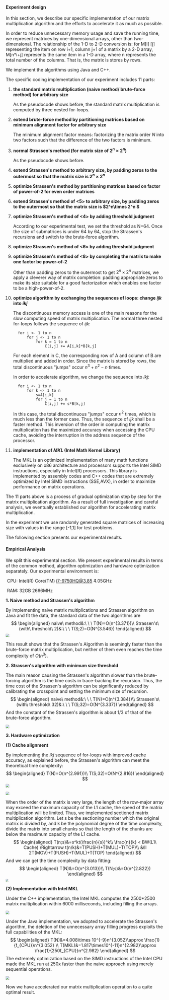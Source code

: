 #### Experiment design

In this section, we describe our specific implementation of our matrix multiplication algorithm and the efforts to accelerate it as much as possible. 

In order to reduce unnecessary memory usage and save the running time, we represent matrices by one-dimensional arrays, other than two-dimensional. The relationship of the 1-D to 2-D conversion is: for M[i] [j] representing the item on row i+1, column j+1 of a matrix by a 2-D array, M[n*i+j] represents the same item in a 1-D array, where n represents the total number of the columns. That is, the matrix is stores by rows.

We implement the algorithms using Java and C++.

The specific coding implementation of our experiment includes 11 parts:

1. **the standard matrix multiplication (naive method/ brute-force method) for arbitrary size**

   As the pseudocode shows before, the standard matrix multiplication is computed by three nested for-loops. 

2. **extend brute-force method by partitioning matrices based on minimum alignment factor for arbitrary size**

   The minimum alignment factor means: factorizing the matrix order $N$ into two factors such that the difference of the two factors is minimum.

3. **normal Strassen's method (for matrix size of $2^n \times 2^n$)**

   As the pseudocode shows before.

4. **extend Strassen's method to arbitrary size, by padding zeros to the outermost so that the matrix size is $2^n\times 2^n$**

5. **optimize Strassen's method by partitioning matrices based on factor of power-of-2 for even order matrices**

6. **extend Strassen's method of <5> to arbitrary size, by padding zeros to the outermost so that the matrix size is $2^n\times 2^n $**

7. **optimize Strassen's method of <4> by adding threshold judgment**

   According to our experimental test, we set the threshold as N=64. Once the size of submatrices is under 64 by 64,  stop the Strassen's recursions and switch to the brute-force algorithm. 

8. **optimize Strassen's method of <6> by adding threshold judgment**

9. **optimize Strassen's method of <8> by completing the matrix to make one factor be power-of-2**

   Other than padding zeros to the outermost to get $2^n\times2^n$ matrices, we apply a cleverer way of matrix completion: padding appropriate zeros to make its size suitable for a good factorization which enables one factor to be a high-power-of-2.

10. **optimize algorithm by exchanging the sequences of loops: change $ijk$ into $ikj$**

    The discontinuous memory access is one of the main reasons for the slow computing speed of matrix multiplication. The normal three nested for-loops follows the sequence of $ijk$: 

    ```pseudocode
      for i <- 1 to n  
          for j <- 1 to n  
              for k = 1 to n  
                  C[i,j] += A[i,k]*B[k,j]
    ```

    For each element in C, the corresponding row of A and column of B are multiplied and added in order. Since the matrix is stored by rows, the total discontinuous "jumps"  occur $n^3+n^2-n$ times.  

    In order to accelerate algorithm, we change the sequence into $ikj$: 

    ```pseudocode
      for i <- 1 to n  
          for k <- 1 to n  
              s=A[i,k]
              for j = 1 to n  
                  C[i,j] += s*B[k,j] 
    ```

    In this case, the  total discontinuous "jumps"  occur $n^2$ times, which is much less than the former case. Thus, the sequence of $ijk$ shall be a faster method. This inversion of the order in computing the matrix multiplication has the maximized accuracy when accessing the CPU cache, avoiding the interruption in the address sequence of the processor.

11. **implementation of $MKL$ (Intel Math Kernel Library)**

    The MKL is an optimized implementation of many math functions exclusively on x86 architecture and processors supports the Intel SIMD instructions, especially in Intel(R) processors. This library is implemented by assembly codes and C++ codes that are extremely optimized by Intel SIMD instructions (SSE,AVX), in order to maximize performance on matrix operations.

The 11 parts above is a process of gradual optimization step by step for the matrix multiplication algorithm. As a result of full investigation and careful analysis, we eventually established our algorithm for accelerating matrix multiplication.

In the experiment we use randomly generated square matrices of increasing size with values in the range [-1,1] for test problems.

The following section presents our experimental results.



#### Empirical Analysis

We split this experimental section. We present experimental results in terms of the common method, algorithm optimization and hardware optimization separately. Our experimental environment is: 

​	CPU: Intel(R) Core(TM) i7-9750HQ@3.85 ̃4.05GHz 

​	RAM: 32GB 2666MHz



**1. Naive method and Strassen's algorithm**

By implementing naive matrix multiplications and Strassen algorithm on Java and fit the data, the standard data of the two algorithms are
$$
\begin{aligned}
naive\ method&:\ \ \ T(N)=O(n^{3.371})\\
Strassen's\ (with\ threshold\ 2)&:\ \ \ T(S;2)=O(N^{3.546})
\end{aligned}
$$
<img src="C:\Users\HapoPatrick\Desktop\dsaa fig\th=2.png" style="zoom: 67%;" />

This result shows that the Strassen's Algorithm is seemingly faster than the brute-force matrix multiplication, but neither of them even reaches the time complexity of $O(n^3)$.

**2. Strassen's algorithm with minimum size threshold**

The main reason causing the Strassen's algorithm slower than the brute-forcing algorithm is the time costs in trace-backing the recursion. Thus, the time cost of the Strassen's algorithm can be significantly reduced by calibrating the crosspoint and setting the minimum size of recursion.
$$
\begin{aligned}
naive\ method&:\ \ \ T(N)=O(n^{3.384})\\
Strassen's\ (with\ threshold\ 32)&:\ \ \ T(S;32)=O(N^{3.337})
\end{aligned}
$$
And the constant of the Strassen's algorithm is about 1/3 of that of the brute-force algorithm.

<img src="C:\Users\HapoPatrick\Desktop\dsaa fig\th=64.png" style="zoom: 67%;" />

**3. Hardware optimization**

**(1) Cache alignment**

By implementing the $ikj$ sequence of for-loops with improved cache accuracy, as explained before, the Strassen's algorithm can meet the theoretical time complexity: 
$$
\begin{aligned}
T(N)=O(n^{2.991})\\
T(S;32)=O(N^{2.816})
\end{aligned}
$$
<img src="C:\Users\HapoPatrick\Desktop\dsaa fig\th=32_ijk.png" style="zoom: 67%;" />

<img src="C:\Users\HapoPatrick\Desktop\dsaa fig\th=64_ijk.png" style="zoom: 67%;" />

When the order of the matrix is very large, the length of the row-major array may exceed the maximum capacity of the L1 cache, the speed of the matrix multiplication will be limited. Thus, we implemented sectioned matrix multiplication algorithm.  Let s be the sectioning number which the original matrix is divided by, and k be the polynomial degree of the time complexity, divide the matrix into small chunks so that the length of the chunks are below the maximum capacity of the L1 cache. 
$$
\begin{aligned}
T(n;s)&=s^kt(\frac{n}{s})^k\\
\frac{n}{k} <  BW(L1\ Cache) \Rightarrow t(n/k)&=T(PUSH)+T(MUL)+T(TOP)\\
&\ll 2T(MOV)+T(PUSH)+T(MUL)+T(TOP)
\end{aligned}
$$
And we can get the time complexity by data fitting:
$$
\begin{aligned}
T(N)&=O(n^{3.013})\\
T(N;s)&=O(n^{2.822})
\end{aligned}
$$
<img src="C:\Users\HapoPatrick\Desktop\dsaa fig\sectioned.png" style="zoom: 50%;" />

**(2) Implementation with Intel MKL**

Under the C++ implementation, the Intel MKL computes the 2500*2500 matrix multiplication within 6000 milliseconds, including filling the arrays.

<img src="C:\Users\HapoPatrick\Desktop\dsaa fig\mkl_test.png" style="zoom: 67%;" />

Under the Java implementation, we adopted to accelerate the Strassen's algorithm, the deletion of the unnecessary array filling progress exploits the full capabilities of the MKL: 
$$
\begin{aligned}
 T(N)&=4.008\times 10^{-9}n^{3.052}\approx \frac{1}{f_{CPU}}n^{3.052}  \\
T(MKL)&=1.817\times10^{-11}n^{2.982}\approx \frac{1}{250f_{CPU}}n^{2.982}
\end{aligned}
$$
The extremely optimization based on the SIMD instructions of the Intel CPU made the MKL run at 250x faster than the naive approach using merely sequential operations.

<img src="C:\Users\HapoPatrick\Desktop\dsaa fig\mkl.png" style="zoom: 67%;" />

Now we have accelerated our matrix multiplication operation to a quite optimal result. 